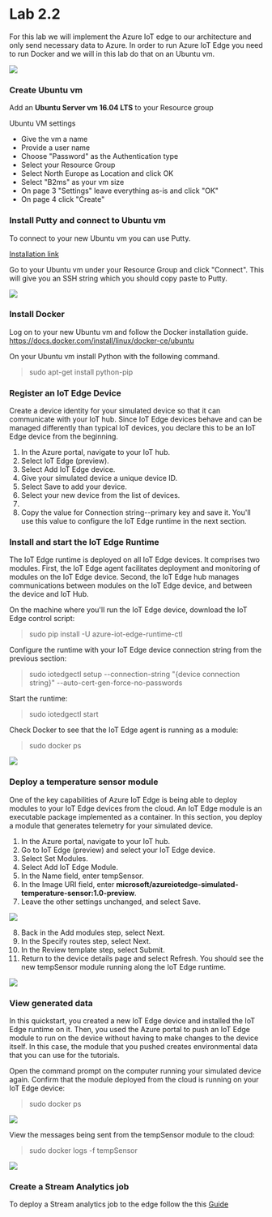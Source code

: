 # Lab 2.2
For this lab we will implement the Azure IoT edge to our architecture and only send necessary data to Azure. In order to run Azure IoT Edge you need to run Docker and we will in this lab do that on an Ubuntu vm.

![](images/architecture2-2.png )

### Create Ubuntu vm
Add an **Ubuntu Server vm 16.04 LTS** to your Resource group

Ubuntu VM settings
* Give the vm a name
* Provide a user name
* Choose "Password" as the Authentication type
* Select your Resource Group
* Select North Europe as Location and click OK
* Select "B2ms" as your vm size
* On page 3 "Settings" leave everything as-is and click "OK"
* On page 4 click "Create"


### Install Putty and connect to Ubuntu vm
To connect to your new Ubuntu vm you can use Putty.

[Installation link](https://www.chiark.greenend.org.uk/~sgtatham/putty/latest.html)

Go to your Ubuntu vm under your Resource Group and click "Connect". This will give you an SSH string which you should copy paste to Putty.

![](images/Putty_ConnectionString.PNG )

### Install Docker
Log on to your new Ubuntu vm and follow the Docker installation guide.
<https://docs.docker.com/install/linux/docker-ce/ubuntu>

On your Ubuntu vm install Python with the following command.
>sudo apt-get install python-pip

### Register an IoT Edge Device
Create a device identity for your simulated device so that it can communicate with your IoT hub. Since IoT Edge devices behave and can be managed differently than typical IoT devices, you declare this to be an IoT Edge device from the beginning. 
1. In the Azure portal, navigate to your IoT hub.
2. Select IoT Edge (preview).
3. Select Add IoT Edge device.
4. Give your simulated device a unique device ID.
5. Select Save to add your device.
6. Select your new device from the list of devices. 
7. 
7. Copy the value for Connection string--primary key and save it. You'll use this value to configure the IoT Edge runtime in the next section. 


### Install and start the IoT Edge Runtime
The IoT Edge runtime is deployed on all IoT Edge devices. It comprises two modules. First, the IoT Edge agent facilitates deployment and monitoring of modules on the IoT Edge device. Second, the IoT Edge hub manages communications between modules on the IoT Edge device, and between the device and IoT Hub. 

On the machine where you'll run the IoT Edge device, download the IoT Edge control script:
> sudo pip install -U azure-iot-edge-runtime-ctl

Configure the runtime with your IoT Edge device connection string from the previous section:
> sudo iotedgectl setup --connection-string "{device connection string}" --auto-cert-gen-force-no-passwords

Start the runtime:
> sudo iotedgectl start

Check Docker to see that the IoT Edge agent is running as a module:
> sudo docker ps

![](images/docker-ps.png )

### Deploy a temperature sensor module
One of the key capabilities of Azure IoT Edge is being able to deploy modules to your IoT Edge devices from the cloud. An IoT Edge module is an executable package implemented as a container. In this section, you deploy a module that generates telemetry for your simulated device. 

1. In the Azure portal, navigate to your IoT hub.
2. Go to IoT Edge (preview) and select your IoT Edge device.
3. Select Set Modules.
4. Select Add IoT Edge Module.
5. In the Name field, enter tempSensor. 
6. In the Image URI field, enter **microsoft/azureiotedge-simulated-temperature-sensor:1.0-preview**. 
7. Leave the other settings unchanged, and select Save.

![](images/iot-edge-module.png )

8. Back in the Add modules step, select Next.
9. In the Specify routes step, select Next.
10. In the Review template step, select Submit.
11. Return to the device details page and select Refresh. You should see the new tempSensor module running along the IoT Edge runtime. 

![](images/view-module.png )

### View generated data
In this quickstart, you created a new IoT Edge device and installed the IoT Edge runtime on it. Then, you used the Azure portal to push an IoT Edge module to run on the device without having to make changes to the device itself. In this case, the module that you pushed creates environmental data that you can use for the tutorials. 

Open the command prompt on the computer running your simulated device again. Confirm that the module deployed from the cloud is running on your IoT Edge device:

>sudo docker ps

![](images/docker-ps2.png )

View the messages being sent from the tempSensor module to the cloud:
> sudo docker logs -f tempSensor

![](images/docker-logs.png )

### Create a Stream Analytics job
To deploy a Stream analytics job to the edge follow the this [Guide](https://docs.microsoft.com/en-us/azure/iot-edge/tutorial-deploy-stream-analytics#create-an-azure-stream-analytics-job)



